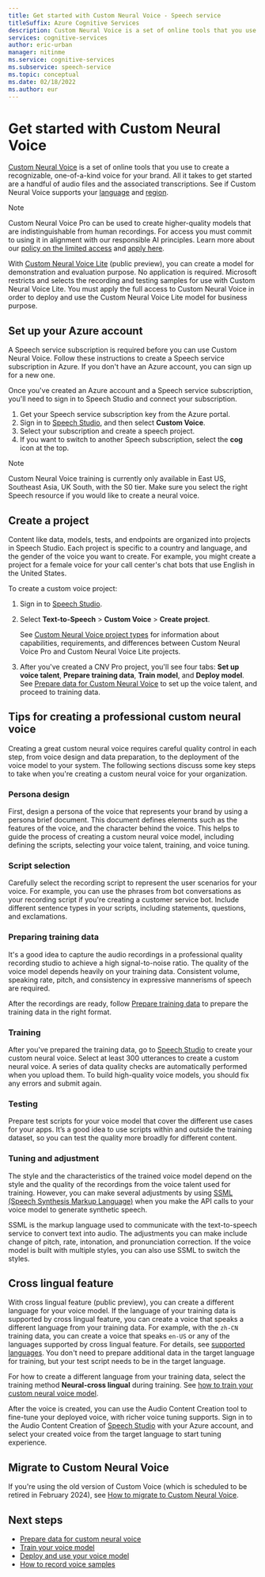 ```yaml
---
title: Get started with Custom Neural Voice - Speech service
titleSuffix: Azure Cognitive Services
description: Custom Neural Voice is a set of online tools that you use to create a recognizable, one-of-a-kind voice for your brand. All it takes to get started are a handful of audio files and the associated transcriptions."
services: cognitive-services
author: eric-urban
manager: nitinme
ms.service: cognitive-services
ms.subservice: speech-service
ms.topic: conceptual
ms.date: 02/18/2022
ms.author: eur
---
```


# Get started with Custom Neural Voice

[Custom Neural Voice](https://aka.ms/customvoice) is a set of online tools that you use to create a recognizable, one-of-a-kind voice for your brand. All it takes to get started are a handful of audio files and the associated transcriptions. See if Custom Neural Voice supports your [language](language-support.md#custom-neural-voice) and [region](regions.md#custom-neural-voices).

> [!NOTE]
> Custom Neural Voice Pro can be used to create higher-quality models that are indistinguishable from human recordings. For access you must commit to using it in alignment with our responsible AI principles. Learn more about our [policy on the limited access](/legal/cognitive-services/speech-service/custom-neural-voice/limited-access-custom-neural-voice?context=%2fazure%2fcognitive-services%2fspeech-service%2fcontext%2fcontext) and [apply here](https://aka.ms/customneural).
> 
> With [Custom Neural Voice Lite](custom-neural-voice.md#custom-neural-voice-project-types) (public preview), you can create a model for demonstration and evaluation purpose. No application is required. Microsoft restricts and selects the recording and testing samples for use with Custom Neural Voice Lite. You must apply the full access to Custom Neural Voice in order to deploy and use the Custom Neural Voice Lite model for business purpose. 
 
## Set up your Azure account

A Speech service subscription is required before you can use Custom Neural Voice. Follow these instructions to create a Speech service subscription in Azure. If you don't have an Azure account, you can sign up for a new one.  

Once you've created an Azure account and a Speech service subscription, you'll need to sign in to Speech Studio and connect your subscription.

1. Get your Speech service subscription key from the Azure portal.
1. Sign in to [Speech Studio](https://aka.ms/speechstudio), and then select **Custom Voice**.
1. Select your subscription and create a speech project.
1. If you want to switch to another Speech subscription, select the **cog** icon at the top.

> [!NOTE]
> Custom Neural Voice training is currently only available in East US, Southeast Asia, UK South, with the S0 tier. Make sure you select the right Speech resource if you would like to create a neural voice.

## Create a project

Content like data, models, tests, and endpoints are organized into projects in Speech Studio. Each project is specific to a country and language, and the gender of the voice you want to create. For example, you might create a project for a female voice for your call center's chat bots that use English in the United States.

To create a custom voice project:

1. Sign in to [Speech Studio](https://aka.ms/speechstudio).
1. Select **Text-to-Speech** > **Custom Voice** > **Create project**.

   See [Custom Neural Voice project types](custom-neural-voice.md#custom-neural-voice-project-types) for information about capabilities, requirements, and differences between Custom Neural Voice Pro and Custom Neural Voice Lite projects.

1. After you've created a CNV Pro project, you'll see four tabs: **Set up voice talent**, **Prepare training data**, **Train model**, and **Deploy model**. See [Prepare data for Custom Neural Voice](how-to-custom-voice-prepare-data.md) to set up the voice talent, and proceed to training data.

## Tips for creating a professional custom neural voice

Creating a great custom neural voice requires careful quality control in each step, from voice design and data preparation, to the deployment of the voice model to your system. The following sections discuss some key steps to take when you're creating a custom neural voice for your organization. 

### Persona design

First, design a persona of the voice that represents your brand by using a persona brief document. This document defines elements such as the features of the voice, and the character behind the voice. This helps to guide the process of creating a custom neural voice model, including defining the scripts, selecting your voice talent, training, and voice tuning.

### Script selection
 
Carefully select the recording script to represent the user scenarios for your voice. For example, you can use the phrases from bot conversations as your recording script if you're creating a customer service bot. Include different sentence types in your scripts, including statements, questions, and exclamations.

### Preparing training data

It's a good idea to capture the audio recordings in a professional quality recording studio to achieve a high signal-to-noise ratio. The quality of the voice model depends heavily on your training data. Consistent volume, speaking rate, pitch, and consistency in expressive mannerisms of speech are required.

After the recordings are ready, follow [Prepare training data](how-to-custom-voice-prepare-data.md) to prepare the training data in the right format.

### Training

After you've prepared the training data, go to [Speech Studio](https://aka.ms/speechstudio/customvoice) to create your custom neural voice. Select at least 300 utterances to create a custom neural voice. A series of data quality checks are automatically performed when you upload them. To build high-quality voice models, you should fix any errors and submit again.

### Testing

Prepare test scripts for your voice model that cover the different use cases for your apps. It’s a good idea to use scripts within and outside the training dataset, so you can test the quality more broadly for different content.

### Tuning and adjustment

The style and the characteristics of the trained voice model depend on the style and the quality of the recordings from the voice talent used for training. However, you can make several adjustments by using [SSML (Speech Synthesis Markup Language)](./speech-synthesis-markup.md?tabs=csharp) when you make the API calls to your voice model to generate synthetic speech.

SSML is the markup language used to communicate with the text-to-speech service to convert text into audio. The adjustments you can make include change of pitch, rate, intonation, and pronunciation correction. If the voice model is built with multiple styles, you can also use SSML to switch the styles.

## Cross lingual feature

With cross lingual feature (public preview), you can create a different language for your voice model. If the language of your training data is supported by cross lingual feature, you can create a voice that speaks a different language from your training data. For example, with the `zh-CN` training data, you can create a voice that speaks `en-US` or any of the languages supported by cross lingual feature.  For details, see [supported languages](language-support.md#custom-neural-voice). You don't need to prepare additional data in the target language for training, but your test script needs to be in the target language. 

For how to create a different language from your training data, select the training method **Neural-cross lingual** during training. See [how to train your custom neural voice model](how-to-custom-voice-create-voice.md#train-your-custom-neural-voice-model).

After the voice is created, you can use the Audio Content Creation tool to fine-tune your deployed voice, with richer voice tuning supports.  Sign in to the Audio Content Creation of [Speech Studio]( https://aka.ms/speechstudio/) with your Azure account, and select your created voice from the target language to start tuning experience.

## Migrate to Custom Neural Voice

If you're using the old version of Custom Voice (which is scheduled to be retired in February 2024), see [How to migrate to Custom Neural Voice](how-to-migrate-to-custom-neural-voice.md).

## Next steps

- [Prepare data for custom neural voice](how-to-custom-voice-prepare-data.md)
- [Train your voice model](how-to-custom-voice-create-voice.md)
- [Deploy and use your voice model](how-to-deploy-and-use-endpoint.md)
- [How to record voice samples](record-custom-voice-samples.md)
